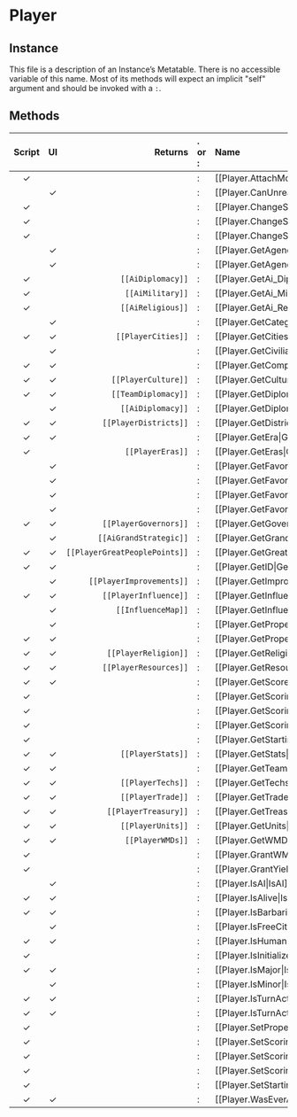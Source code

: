 # Player
## Instance
This file is a description of an Instance’s Metatable. There is no accessible variable of this name. Most of its methods will expect an implicit "self" argument and should be invoked with a `:`.

## Methods
| Script | UI  | Returns | . or : | Name | Arguments |
|:------:|:---:| -------:|:---- |:---- |:--------- |
|✓| | |:|[[Player.AttachModifierByID\|AttachModifierByID]]| |
| |✓| |:|[[Player.CanUnreadyTurn\|CanUnreadyTurn]]| |
|✓| | |:|[[Player.ChangeScoringScenario1\|ChangeScoringScenario1]]| |
|✓| | |:|[[Player.ChangeScoringScenario2\|ChangeScoringScenario2]]| |
|✓| | |:|[[Player.ChangeScoringScenario3\|ChangeScoringScenario3]]| |
| |✓| |:|[[Player.GetAgendaTypes\|GetAgendaTypes]]| |
| |✓| |:|[[Player.GetAgendasAndVisibilities\|GetAgendasAndVisibilities]]| |
|✓| |<code>[[AiDiplomacy]]</code>|:|[[Player.GetAi_Diplomacy\|GetAi_Diplomacy]]| |
|✓| |<code>[[AiMilitary]]</code>|:|[[Player.GetAi_Military\|GetAi_Military]]| |
|✓| |<code>[[AiReligious]]</code>|:|[[Player.GetAi_Religion\|GetAi_Religion]]| |
| |✓| |:|[[Player.GetCategoryScore\|GetCategoryScore]]| |
|✓|✓|<code>[[PlayerCities]]</code>|:|[[Player.GetCities\|GetCities]]| |
| |✓| |:|[[Player.GetCivilianLoyalty\|GetCivilianLoyalty]]| |
|✓|✓| |:|[[Player.GetComponentID\|GetComponentID]]| |
|✓|✓|<code>[[PlayerCulture]]</code>|:|[[Player.GetCulture\|GetCulture]]| |
|✓|✓|<code>[[TeamDiplomacy]]</code>|:|[[Player.GetDiplomacy\|GetDiplomacy]]| |
| |✓|<code>[[AiDiplomacy]]</code>|:|[[Player.GetDiplomaticAI\|GetDiplomaticAI]]| |
|✓|✓|<code>[[PlayerDistricts]]</code>|:|[[Player.GetDistricts\|GetDistricts]]| |
|✓|✓| |:|[[Player.GetEra\|GetEra]]| |
|✓| |<code>[[PlayerEras]]</code>|:|[[Player.GetEras\|GetEras]]| |
| |✓| |:|[[Player.GetFavor\|GetFavor]]| |
| |✓| |:|[[Player.GetFavorEnteringCongress\|GetFavorEnteringCongress]]| |
| |✓| |:|[[Player.GetFavorPerTurn\|GetFavorPerTurn]]| |
| |✓| |:|[[Player.GetFavorPerTurnToolTip\|GetFavorPerTurnToolTip]]| |
|✓|✓|<code>[[PlayerGovernors]]</code>|:|[[Player.GetGovernors\|GetGovernors]]| |
| |✓|<code>[[AiGrandStrategic]]</code>|:|[[Player.GetGrandStrategicAI\|GetGrandStrategicAI]]| |
|✓|✓|<code>[[PlayerGreatPeoplePoints]]</code>|:|[[Player.GetGreatPeoplePoints\|GetGreatPeoplePoints]]| |
|✓|✓| |:|[[Player.GetID\|GetID]]| |
| |✓|<code>[[PlayerImprovements]]</code>|:|[[Player.GetImprovements\|GetImprovements]]| |
|✓|✓|<code>[[PlayerInfluence]]</code>|:|[[Player.GetInfluence\|GetInfluence]]| |
| |✓|<code>[[InfluenceMap]]</code>|:|[[Player.GetInfluenceMap\|GetInfluenceMap]]| |
| |✓| |:|[[Player.GetProperties\|GetProperties]]| |
|✓|✓| |:|[[Player.GetProperty\|GetProperty]]| |
|✓|✓|<code>[[PlayerReligion]]</code>|:|[[Player.GetReligion\|GetReligion]]| |
|✓|✓|<code>[[PlayerResources]]</code>|:|[[Player.GetResources\|GetResources]]| |
|✓|✓| |:|[[Player.GetScore\|GetScore]]| |
|✓| | |:|[[Player.GetScoringScenario1\|GetScoringScenario1]]| |
|✓| | |:|[[Player.GetScoringScenario2\|GetScoringScenario2]]| |
|✓| | |:|[[Player.GetScoringScenario3\|GetScoringScenario3]]| |
|✓| | |:|[[Player.GetStartingPlot\|GetStartingPlot]]| |
|✓|✓|<code>[[PlayerStats]]</code>|:|[[Player.GetStats\|GetStats]]| |
|✓|✓| |:|[[Player.GetTeam\|GetTeam]]| |
|✓|✓|<code>[[PlayerTechs]]</code>|:|[[Player.GetTechs\|GetTechs]]| |
|✓|✓|<code>[[PlayerTrade]]</code>|:|[[Player.GetTrade\|GetTrade]]| |
|✓|✓|<code>[[PlayerTreasury]]</code>|:|[[Player.GetTreasury\|GetTreasury]]| |
|✓|✓|<code>[[PlayerUnits]]</code>|:|[[Player.GetUnits\|GetUnits]]| |
|✓|✓|<code>[[PlayerWMDs]]</code>|:|[[Player.GetWMDs\|GetWMDs]]| |
|✓| | |:|[[Player.GrantWMDs\|GrantWMDs]]| |
|✓| | |:|[[Player.GrantYield\|GrantYield]]| |
| |✓| |:|[[Player.IsAI\|IsAI]]| |
|✓|✓| |:|[[Player.IsAlive\|IsAlive]]| |
|✓|✓| |:|[[Player.IsBarbarian\|IsBarbarian]]| |
| |✓| |:|[[Player.IsFreeCities\|IsFreeCities]]| |
|✓|✓| |:|[[Player.IsHuman\|IsHuman]]| |
|✓| | |:|[[Player.IsInitialized\|IsInitialized]]| |
|✓|✓| |:|[[Player.IsMajor\|IsMajor]]| |
| |✓| |:|[[Player.IsMinor\|IsMinor]]| |
|✓|✓| |:|[[Player.IsTurnActive\|IsTurnActive]]| |
|✓|✓| |:|[[Player.IsTurnActiveComplete\|IsTurnActiveComplete]]| |
|✓| | |:|[[Player.SetProperty\|SetProperty]]| |
|✓| | |:|[[Player.SetScoringScenario1\|SetScoringScenario1]]| |
|✓| | |:|[[Player.SetScoringScenario2\|SetScoringScenario2]]| |
|✓| | |:|[[Player.SetScoringScenario3\|SetScoringScenario3]]| |
|✓| | |:|[[Player.SetStartingPlot\|SetStartingPlot]]| |
|✓|✓| |:|[[Player.WasEverAlive\|WasEverAlive]]| |
